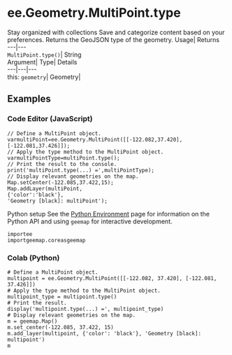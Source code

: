  
#  ee.Geometry.MultiPoint.type 
Stay organized with collections  Save and categorize content based on your preferences. 
Returns the GeoJSON type of the geometry. Usage| Returns  
---|---  
`MultiPoint.type()`| String  
Argument| Type| Details  
---|---|---  
this: `geometry`| Geometry|   
## Examples
### Code Editor (JavaScript)
```
// Define a MultiPoint object.
varmultiPoint=ee.Geometry.MultiPoint([[-122.082,37.420],[-122.081,37.426]]);
// Apply the type method to the MultiPoint object.
varmultiPointType=multiPoint.type();
// Print the result to the console.
print('multiPoint.type(...) =',multiPointType);
// Display relevant geometries on the map.
Map.setCenter(-122.085,37.422,15);
Map.addLayer(multiPoint,
{'color':'black'},
'Geometry [black]: multiPoint');
```

Python setup
See the [ Python Environment](https://developers.google.com/earth-engine/guides/python_install) page for information on the Python API and using `geemap` for interactive development.
```
importee
importgeemap.coreasgeemap
```

### Colab (Python)
```
# Define a MultiPoint object.
multipoint = ee.Geometry.MultiPoint([[-122.082, 37.420], [-122.081, 37.426]])
# Apply the type method to the MultiPoint object.
multipoint_type = multipoint.type()
# Print the result.
display('multipoint.type(...) =', multipoint_type)
# Display relevant geometries on the map.
m = geemap.Map()
m.set_center(-122.085, 37.422, 15)
m.add_layer(multipoint, {'color': 'black'}, 'Geometry [black]: multipoint')
m
```

